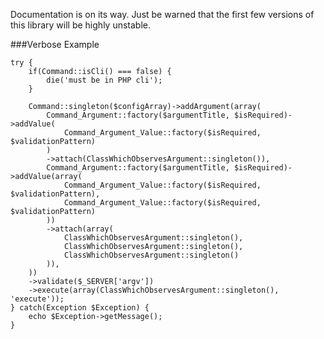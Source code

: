 Documentation is on its way. Just be warned that the first few versions of this library will be highly unstable.

###Verbose Example

	try {
		if(Command::isCli() === false) {
			die('must be in PHP cli');
		}

		Command::singleton($configArray)->addArgument(array(
			Command_Argument::factory($argumentTitle, $isRequired)->addValue(
				Command_Argument_Value::factory($isRequired, $validationPattern)
			)
			->attach(ClassWhichObservesArgument::singleton()),
			Command_Argument::factory($argumentTitle, $isRequired)->addValue(array(
				Command_Argument_Value::factory($isRequired, $validationPattern),
				Command_Argument_Value::factory($isRequired, $validationPattern)
			))
			->attach(array(
				ClassWhichObservesArgument::singleton(),
				ClassWhichObservesArgument::singleton(),
				ClassWhichObservesArgument::singleton()
			)),
		))
		->validate($_SERVER['argv'])
		->execute(array(ClassWhichObservesArgument::singleton(), 'execute'));
	} catch(Exception $Exception) {
		echo $Exception->getMessage();
	}